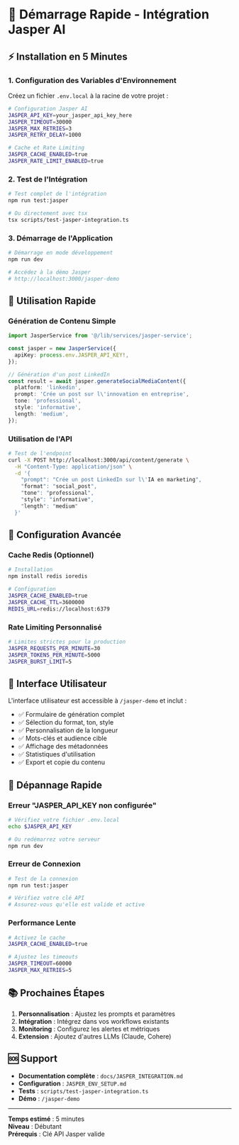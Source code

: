 # 🚀 Démarrage Rapide - Intégration Jasper AI

## ⚡ Installation en 5 Minutes

### 1. Configuration des Variables d'Environnement

Créez un fichier `.env.local` à la racine de votre projet :

```bash
# Configuration Jasper AI
JASPER_API_KEY=your_jasper_api_key_here
JASPER_TIMEOUT=30000
JASPER_MAX_RETRIES=3
JASPER_RETRY_DELAY=1000

# Cache et Rate Limiting
JASPER_CACHE_ENABLED=true
JASPER_RATE_LIMIT_ENABLED=true
```

### 2. Test de l'Intégration

```bash
# Test complet de l'intégration
npm run test:jasper

# Ou directement avec tsx
tsx scripts/test-jasper-integration.ts
```

### 3. Démarrage de l'Application

```bash
# Démarrage en mode développement
npm run dev

# Accédez à la démo Jasper
# http://localhost:3000/jasper-demo
```

## 🎯 Utilisation Rapide

### Génération de Contenu Simple

```typescript
import JasperService from '@/lib/services/jasper-service';

const jasper = new JasperService({
  apiKey: process.env.JASPER_API_KEY!,
});

// Génération d'un post LinkedIn
const result = await jasper.generateSocialMediaContent({
  platform: 'linkedin',
  prompt: 'Crée un post sur l\'innovation en entreprise',
  tone: 'professional',
  style: 'informative',
  length: 'medium',
});
```

### Utilisation de l'API

```bash
# Test de l'endpoint
curl -X POST http://localhost:3000/api/content/generate \
  -H "Content-Type: application/json" \
  -d '{
    "prompt": "Crée un post LinkedIn sur l\'IA en marketing",
    "format": "social_post",
    "tone": "professional",
    "style": "informative",
    "length": "medium"
  }'
```

## 🔧 Configuration Avancée

### Cache Redis (Optionnel)

```bash
# Installation
npm install redis ioredis

# Configuration
JASPER_CACHE_ENABLED=true
JASPER_CACHE_TTL=3600000
REDIS_URL=redis://localhost:6379
```

### Rate Limiting Personnalisé

```bash
# Limites strictes pour la production
JASPER_REQUESTS_PER_MINUTE=30
JASPER_TOKENS_PER_MINUTE=5000
JASPER_BURST_LIMIT=5
```

## 📱 Interface Utilisateur

L'interface utilisateur est accessible à `/jasper-demo` et inclut :

- ✅ Formulaire de génération complet
- ✅ Sélection du format, ton, style
- ✅ Personnalisation de la longueur
- ✅ Mots-clés et audience cible
- ✅ Affichage des métadonnées
- ✅ Statistiques d'utilisation
- ✅ Export et copie du contenu

## 🚨 Dépannage Rapide

### Erreur "JASPER_API_KEY non configurée"

```bash
# Vérifiez votre fichier .env.local
echo $JASPER_API_KEY

# Ou redémarrez votre serveur
npm run dev
```

### Erreur de Connexion

```bash
# Test de la connexion
npm run test:jasper

# Vérifiez votre clé API
# Assurez-vous qu'elle est valide et active
```

### Performance Lente

```bash
# Activez le cache
JASPER_CACHE_ENABLED=true

# Ajustez les timeouts
JASPER_TIMEOUT=60000
JASPER_MAX_RETRIES=5
```

## 📚 Prochaines Étapes

1. **Personnalisation** : Ajustez les prompts et paramètres
2. **Intégration** : Intégrez dans vos workflows existants
3. **Monitoring** : Configurez les alertes et métriques
4. **Extension** : Ajoutez d'autres LLMs (Claude, Cohere)

## 🆘 Support

- **Documentation complète** : `docs/JASPER_INTEGRATION.md`
- **Configuration** : `JASPER_ENV_SETUP.md`
- **Tests** : `scripts/test-jasper-integration.ts`
- **Démo** : `/jasper-demo`

---

**Temps estimé** : 5 minutes  
**Niveau** : Débutant  
**Prérequis** : Clé API Jasper valide
